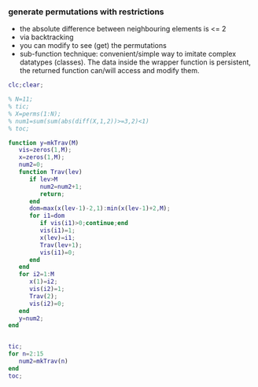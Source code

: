 ### generate permutations with restrictions
- the absolute difference between neighbouring elements is <= 2
- via backtracking
- you can modify to see (get) the permutations
- sub-function technique: convenient/simple way to imitate 
complex datatypes (classes). The data inside the wrapper function 
is persistent, the returned function can/will access and modify them.

```matlab
clc;clear;

% N=11;
% tic;
% X=perms(1:N);
% num1=sum(sum(abs(diff(X,1,2))>=3,2)<1)
% toc;

function y=mkTrav(M)
   vis=zeros(1,M);
   x=zeros(1,M);
   num2=0;
   function Trav(lev)
      if lev>M
         num2=num2+1;
         return;
      end
      dom=max(x(lev-1)-2,1):min(x(lev-1)+2,M);
      for i1=dom
         if vis(i1)>0;continue;end
         vis(i1)=1;
         x(lev)=i1;
         Trav(lev+1);
         vis(i1)=0;
      end
   end
   for i2=1:M
      x(1)=i2;
      vis(i2)=1;
      Trav(2);
      vis(i2)=0;
   end
   y=num2;
end


tic;
for n=2:15
   num2=mkTrav(n)
end
toc;

```



